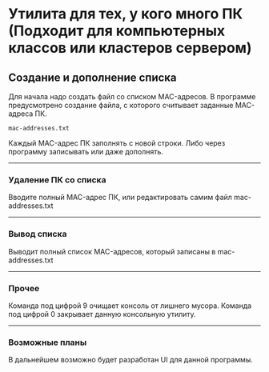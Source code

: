 # Утилита для тех, у кого много ПК (Подходит для компьютерных классов или кластеров сервером)
## Создание и дополнение списка
Для начала надо создать файл со списком MAC-адресов. 
В программе предусмотрено создание файла, с которого считывает заданные MAC-адресa ПК.
```
mac-addresses.txt
```
Каждый MAC-адрес ПК заполнять с новой строки.
Либо через программу записывать или даже дополнять.

____
### Удаление ПК со списка
Вводите полный MAC-адрес ПК, или редактировать самим файл mac-addresses.txt

____
### Вывод списка
Выводит полный список MAC-адресов, который записаны в mac-addresses.txt
____
### Прочее
Команда под цифрой 9 очищает консоль от лишнего мусора.
Команда под цифрой 0 закрывает данную консольную утилиту.
____
### Возможные планы
В дальнейшем возможно будет разработан UI для данной программы.